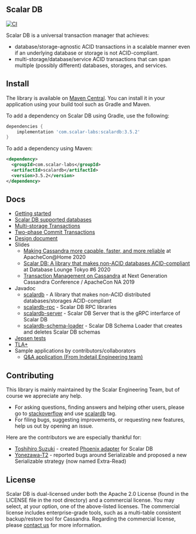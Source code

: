 ## Scalar DB

[![CI](https://github.com/scalar-labs/scalardb/actions/workflows/ci.yaml/badge.svg?branch=master)](https://github.com/scalar-labs/scalardb/actions/workflows/ci.yaml)

Scalar DB is a universal transaction manager that achieves:
- database/storage-agnostic ACID transactions in a scalable manner even if an underlying database or storage is not ACID-compliant.
- multi-storage/database/service ACID transactions that can span multiple (possibly different) databases, storages, and services.

## Install
The library is available on [Maven Central](https://search.maven.org/search?q=a:scalardb). 
You can install it in your application using your build tool such as Gradle and Maven. 

To add a dependency on Scalar DB using Gradle, use the following:
```gradle
dependencies {
    implementation 'com.scalar-labs:scalardb:3.5.2'
}
```

To add a dependency using Maven:
```xml
<dependency>
  <groupId>com.scalar-labs</groupId>
  <artifactId>scalardb</artifactId>
  <version>3.5.2</version>
</dependency>
```

## Docs
* [Getting started](getting-started.md)
* [Scalar DB supported databases](scalardb-supported-databases.md)
* [Multi-storage Transactions](multi-storage-transactions.md)
* [Two-phase Commit Transactions](two-phase-commit-transactions.md)
* [Design document](design.md)
* Slides
    * [Making Cassandra more capable, faster, and more reliable](https://www.slideshare.net/scalar-inc/making-cassandra-more-capable-faster-and-more-reliable-at-apacheconhome-2020) at ApacheCon@Home 2020
    * [Scalar DB: A library that makes non-ACID databases ACID-compliant](https://www.slideshare.net/scalar-inc/scalar-db-a-library-that-makes-nonacid-databases-acidcompliant) at Database Lounge Tokyo #6 2020
    * [Transaction Management on Cassandra](https://www.slideshare.net/scalar-inc/transaction-management-on-cassandra) at Next Generation Cassandra Conference / ApacheCon NA 2019
* Javadoc
    * [scalardb](https://javadoc.io/doc/com.scalar-labs/scalardb/latest/index.html) - A library that makes non-ACID distributed databases/storages ACID-compliant
    * [scalardb-rpc](https://javadoc.io/doc/com.scalar-labs/scalardb-rpc/latest/index.html) - Scalar DB RPC libraries
    * [scalardb-server](https://javadoc.io/doc/com.scalar-labs/scalardb-server/latest/index.html) - Scalar DB Server that is the gRPC interfarce of Scalar DB
    * [scalardb-schema-loader](https://javadoc.io/doc/com.scalar-labs/scalardb-schema-loader/latest/index.html) - Scalar DB Schema Loader that creates and deletes Scalar DB schemas
* [Jepsen tests](https://github.com/scalar-labs/scalar-jepsen)
* [TLA+](https://github.com/scalar-labs/scalardb/tree/master/tla+/consensus-commit)
* Sample applications by contributors/collaborators
  * [Q&A application (From Indetail Engineering team)](https://github.com/indetail-blockchain/getting-started-with-scalardb)

## Contributing 
This library is mainly maintained by the Scalar Engineering Team, but of course we appreciate any help.

* For asking questions, finding answers and helping other users, please go to [stackoverflow](https://stackoverflow.com/) and use [scalardb](https://stackoverflow.com/questions/tagged/scalardb) tag.
* For filing bugs, suggesting improvements, or requesting new features, help us out by opening an issue.

Here are the contributors we are especially thankful for:
- [Toshihiro Suzuki](https://github.com/brfrn169) - created [Phoenix adapter](https://github.com/scalar-labs/scalardb-phoenix) for Scalar DB
- [Yonezawa-T2](https://github.com/Yonezawa-T2) - reported bugs around Serializable and proposed a new Serializable strategy (now named Extra-Read)

## License
Scalar DB is dual-licensed under both the Apache 2.0 License (found in the LICENSE file in the root directory) and a commercial license. You may select, at your option, one of the above-listed licenses. The commercial license includes enterprise-grade tools, such as a multi-table consistent backup/restore tool for Cassandra. Regarding the commercial license, please [contact us](https://scalar-labs.com/contact_us/) for more information.
